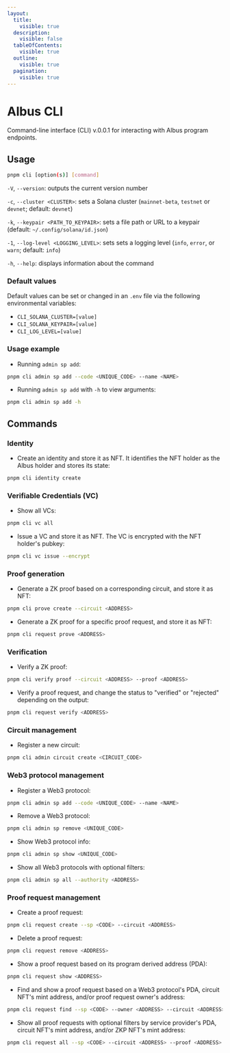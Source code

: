 ```yaml
---
layout:
  title:
    visible: true
  description:
    visible: false
  tableOfContents:
    visible: true
  outline:
    visible: true
  pagination:
    visible: true
---
```


# Albus CLI

Command-line interface (CLI) v.0.0.1 for interacting with Albus program endpoints.

## Usage

```bash
pnpm cli [option(s)] [command]
```

`-V`, `--version`: outputs the current version number

`-c`, `--cluster <CLUSTER>`: sets a Solana cluster (`mainnet-beta`, `testnet` or `devnet`; default: `devnet`)

`-k`, `--keypair <PATH_TO_KEYPAIR>`: sets a file path or URL to a keypair (default: `~/.config/solana/id.json`)

`-1`, `--log-level <LOGGING_LEVEL>`: sets sets a logging level (`info`, `error`, or `warn`; default: `info`)

`-h`, `--help`: displays information about the command

### Default values

Default values can be set or changed in an `.env` file via the following environmental variables:

* `CLI_SOLANA_CLUSTER=[value]`
* `CLI_SOLANA_KEYPAIR=[value]`
* `CLI_LOG_LEVEL=[value]`

### Usage example

* Running `admin sp add`:

```bash
pnpm cli admin sp add --code <UNIQUE_CODE> --name <NAME>
```

* Running `admin sp add` with `-h` to view arguments:

```bash
pnpm cli admin sp add -h
```

## Commands

### Identity

* Create an identity and store it as NFT. It identifies the NFT holder as the Albus holder and stores its state:

```bash
pnpm cli identity create
```

### Verifiable Credentials (VC)

* Show all VCs:

```bash
pnpm cli vc all
```

* Issue a VC and store it as NFT. The VC is encrypted with the NFT holder's pubkey:

```bash
pnpm cli vc issue --encrypt
```

### Proof generation

* Generate a ZK proof based on a corresponding circuit, and store it as NFT:

```bash
pnpm cli prove create --circuit <ADDRESS>
```

* Generate a ZK proof for a specific proof request, and store it as NFT:

```bash
pnpm cli request prove <ADDRESS>
```

### Verification

* Verify a ZK proof:

```bash
pnpm cli verify proof --circuit <ADDRESS> --proof <ADDRESS>
```

* Verify a proof request, and change the status to "verified" or "rejected" depending on the output:

```bash
pnpm cli request verify <ADDRESS>
```

### Circuit management

* Register a new circuit:

```bash
pnpm cli admin circuit create <CIRCUIT_CODE>
```

### Web3 protocol management

* Register a Web3 protocol:

```bash
pnpm cli admin sp add --code <UNIQUE_CODE> --name <NAME>
```

* Remove a Web3 protocol:

```bash
pnpm cli admin sp remove <UNIQUE_CODE>
```

* Show Web3 protocol info:

```bash
pnpm cli admin sp show <UNIQUE_CODE>
```

* Show all Web3 protocols with optional filters:

```bash
pnpm cli admin sp all --authority <ADDRESS>
```

### Proof request management

* Create a proof request:

```bash
pnpm cli request create --sp <CODE> --circuit <ADDRESS>
```

* Delete a proof request:

```bash
pnpm cli request remove <ADDRESS>
```

* Show a proof request based on its program derived address (PDA):

```bash
pnpm cli request show <ADDRESS>
```

* Find and show a proof request based on a Web3 protocol's PDA, circuit NFT's mint address, and/or proof request owner's address:

```bash
pnpm cli request find --sp <CODE> --owner <ADDRESS> --circuit <ADDRESS> 
```

* Show all proof requests with optional filters by service provider's PDA, circuit NFT's mint address, and/or ZKP NFT's mint address:

```bash
pnpm cli request all --sp <CODE> --circuit <ADDRESS> --proof <ADDRESS>
```
